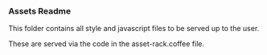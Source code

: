 ### Assets Readme
This folder contains all style and javascript files to be served up to the user.

These are served via the code in the asset-rack.coffee file.